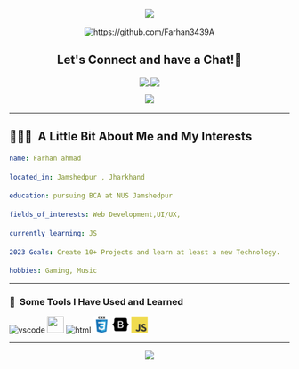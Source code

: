 <p align="center">
  <img src="https://capsule-render.vercel.app/api?type=waving&color=gradient&text=Welcome!&height=100&section=header"/>
</p>

<p align="center">
  <img src="https://komarev.com/ghpvc/?username=Farhan3439A" alt="https://github.com/Farhan3439A" />
</p>


  
<h2 align="center">
  Let's Connect and have a Chat!💬
</h2>

<p align="center">
  <a href="https://mail.google.com/mail/u/0/?tab=rm&ogbl#inbox?compose=GTvVlcRzDfkCVPfJhmRkqBpnxWzxzBNBCLsQFQTCchXDFgMtWMwDHgsVwcSBzJWPSPwmKvjKDDjPC">
  <img height="30" align= "center" src="https://img.shields.io/badge/Gmail-D14836?style=for-the-badge&logo=gmail&logoColor=white"/>
    
</a>
<a href="https://www.instagram.com/im_farhan47/">
  <img height="30" align= "center" src="https://img.shields.io/badge/Instagram-%23E4405F.svg?style=for-the-badge&logo=Instagram&logoColor=white"/>
  
</a>
</p>


<p align="center">
  <img src= "https://i.giphy.com/media/q217GUnfKAmJlFcjBX/giphy.webp">
<!--   <img src= "https://media.giphy.com/media/v1.Y2lkPTc5MGI3NjExOGx5cmFxYW1zdGtmbm41emJ2bzVtZXhnejQ0ZXI3MjliMGluNnJ4ZiZlcD12MV9pbnRlcm5hbF9naWZfYnlfaWQmY3Q9Zw/bGgsc5mWoryfgKBx1u/giphy.gif"> -->
</p>


---
<h2> 👨🏻‍💻 &nbsp;A Little Bit About Me and My Interests</h2>

```yaml
name: Farhan ahmad

located_in: Jamshedpur , Jharkhand

education: pursuing BCA at NUS Jamshedpur

fields_of_interests: Web Development,UI/UX,
  
currently_learning: JS

2023 Goals: Create 10+ Projects and learn at least a new Technology.

hobbies: Gaming, Music
```
---

<h3> 🚀 &nbsp;Some Tools I Have Used and Learned</h3>
<p align="left">
<img src="https://cdn.jsdelivr.net/gh/devicons/devicon/icons/vscode/vscode-original.svg" alt="vscode" width="30" height="30"/>
<img src="https://cdn.jsdelivr.net/gh/devicons/devicon/icons/cplusplus/cplusplus-original.svg" width="30" height="30"/>
<img src="https://cdn.jsdelivr.net/gh/devicons/devicon/icons/html5/html5-original.svg" alt="html" width="30" height="30"/>
<img src="https://raw.githubusercontent.com/devicons/devicon/master/icons/css3/css3-original-wordmark.svg" alt="css3" width="30" height="30" />
<img src="https://raw.githubusercontent.com/devicons/devicon/master/icons/bootstrap/bootstrap-plain.svg" alt="bootstrap" width="30" height="30" />
<img src="https://raw.githubusercontent.com/devicons/devicon/master/icons/javascript/javascript-original.svg" alt="javascript" width="30" height="30" />
  
---
<p align="center">
  <img src="https://capsule-render.vercel.app/api?type=waving&color=gradient&height=100&section=footer"/>
</p>







